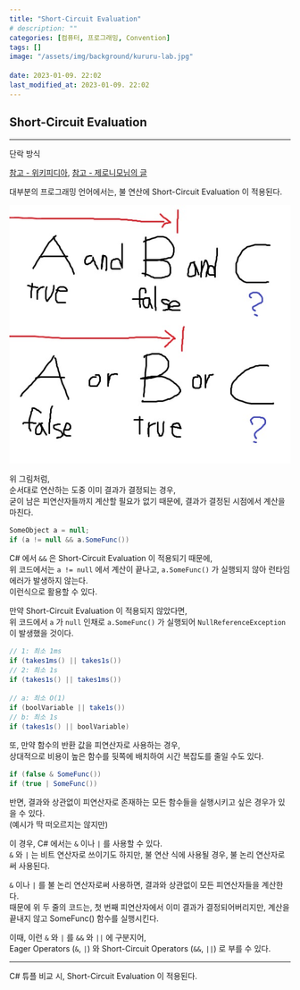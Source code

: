 ```yaml
---
title: "Short-Circuit Evaluation"
# description: ""
categories: [컴퓨터, 프로그래밍, Convention]
tags: []
image: "/assets/img/background/kururu-lab.jpg"

date: 2023-01-09. 22:02
last_modified_at: 2023-01-09. 22:02
---
```


## Short-Circuit Evaluation

---

단락 방식  

[참고 - 위키피디아](https://en.wikipedia.org/wiki/Short-circuit_evaluation), [참고 - 제로니모님의 글](https://code-lab1.tistory.com/68)  

대부분의 프로그래밍 언어에서는, 불 연산에 Short-Circuit Evaluation 이 적용된다.  

![그림](/assets/img/post/stone/2023/230109-0000.jpg)

위 그림처럼,  
순서대로 연산하는 도중 이미 결과가 결정되는 경우,  
굳이 남은 피연산자들까지 계산할 필요가 없기 때문에, 결과가 결정된 시점에서 계산을 마친다.  

```cs
SomeObject a = null;
if (a != null && a.SomeFunc())
```

C# 에서 `&&` 은 Short-Circuit Evaluation 이 적용되기 때문에,  
위 코드에서는 `a != null` 에서 계산이 끝나고, `a.SomeFunc()` 가 실행되지 않아 런타임 에러가 발생하지 않는다.  
이런식으로 활용할 수 있다.  

만약 Short-Circuit Evaluation 이 적용되지 않았다면,  
위 코드에서 `a` 가 `null` 인채로 `a.SomeFunc()` 가 실행되어 `NullReferenceException` 이 발생했을 것이다.  

```cs
// 1: 최소 1ms
if (takes1ms() || takes1s())
// 2: 최소 1s
if (takes1s() || takes1ms())

// a: 최소 O(1)
if (boolVariable || take1s())
// b: 최소 1s
if (takes1s() || boolVariable)
```

또, 만약 함수의 반환 값을 피연산자로 사용하는 경우,  
상대적으로 비용이 높은 함수를 뒷쪽에 배치하여 시간 복잡도를 줄일 수도 있다.  

```cs
if (false & SomeFunc())
if (true | SomeFunc())
```

반면, 결과와 상관없이 피연산자로 존재하는 모든 함수들을 실행시키고 싶은 경우가 있을 수 있다.  
(예시가 딱 떠오르지는 않지만)  

이 경우, C# 에서는 `&` 이나 `|` 를 사용할 수 있다.  
`&` 와 `|` 는 비트 연산자로 쓰이기도 하지만, 불 연산 식에 사용될 경우, 불 논리 연산자로써 사용된다.  

`&` 이나 `|` 를 불 논리 연산자로써 사용하면, 결과와 상관없이 모든 피연산자들을 계산한다.  
때문에 위 두 줄의 코드는, 첫 번째 피연산자에서 이미 결과가 결정되어버리지만, 계산을 끝내지 않고 SomeFunc() 함수를 실행시킨다.  

이때, 이런 `&` 와 `|` 를 `&&` 와 `||` 에 구분지어,  
Eager Operators (`&`, `|`) 와 Short-Circuit Operators (`&&`, `||`) 로 부를 수 있다.  

---

C# 튜플 비교 시, Short-Circuit Evaluation 이 적용된다.  
